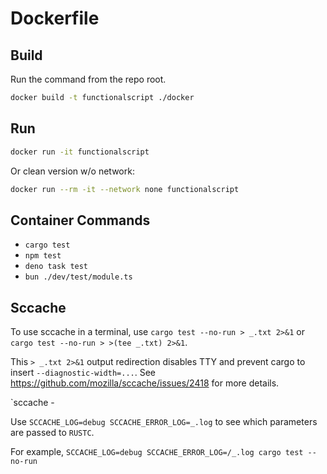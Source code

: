# Dockerfile

## Build

Run the command from the repo root.

```sh
docker build -t functionalscript ./docker
```

## Run

```sh
docker run -it functionalscript
```

Or clean version w/o network:

```sh
docker run --rm -it --network none functionalscript
```

## Container Commands

- `cargo test`
- `npm test`
- `deno task test`
- `bun ./dev/test/module.ts`

## Sccache

To use sccache in a terminal, use `cargo test --no-run > _.txt 2>&1` or
`cargo test --no-run > >(tee _.txt) 2>&1`.

This `> _.txt 2>&1` output redirection disables TTY and prevent cargo to insert `--diagnostic-width=...`.
See https://github.com/mozilla/sccache/issues/2418 for more details.

`sccache -

Use `SCCACHE_LOG=debug SCCACHE_ERROR_LOG=_.log` to see which parameters are passed to `RUSTC`.

For example,
`SCCACHE_LOG=debug SCCACHE_ERROR_LOG=/_.log cargo test --no-run`

